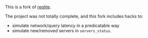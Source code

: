 This is a fork of [reqlite](https://github.com/neumino/github).

The project was not totally complete, and this fork includes hacks to:
- simulate network/query latency in a predicatable way
- simulate new/removed servers in `servers_status`.
